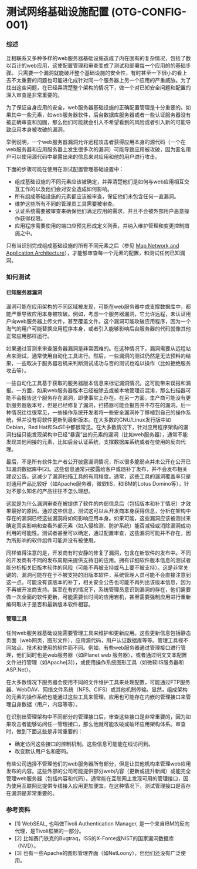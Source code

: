 # 测试网络基础设施配置 (OTG-CONFIG-001)

### 综述
互相联系又多种多样的web服务器基础设施造成了内在固有的复杂情况，包括了数以百计的web应用，这使配置管理和审查变成了测试和部署每一个应用的的基础步骤。
只需要一个漏洞就能破坏整个基础设施的安全性，有时甚至一下很小的看上去不太重要的问题也可能进化成针对同一个服务器上另一个应用的严重威胁。为了找出这些问题，在已经弄清楚整个架构的情况下，做一个对已知安全问题和配置的深入审查是非常重要的。


为了保证自身应用的安全，web服务器基础设施的正确配置管理是十分重要的。如果其中一些元素，如web服务器软件，后台数据库服务器或者一些认证服务器没有被正确审查和加固，那么他们可能就会引入不希望看到的风险或者引入新的可能导致应用本身被攻破的漏洞。


举例说明，一个web服务器漏洞允许远程攻击者获得应用本身的源代码（一个在web服务器和应用服务器上发生很多次的漏洞）可能导致应用被攻破，因为匿名用户可以使用源代码中暴露出来的信息来对应用和他的用户进行攻击。


下面的步骤可能在使用在测试配置管理基础设置中：

* 组成基础设施的不同元素应该被确定，并弄清楚他们是如何与web应用相互交互工作的以及他们会对安全造成如何影响。
* 所有组成基础设施的元素都应该被审查，保证他们未包含任何一直漏洞。
* 维护这些所有不同的管理员工具需要被审查。
* 认证系统需要被审查来确保他们满足应用的需求，并且不会被外部用户恶意操作获得权限。
* 应用程序需要使用的端口应预先形成定义列表，并纳入维护管理和变更控制措施之中。


只有当识别完成组成基础设施的所有不同元素之后（参见 [Map Network and Application Architecture](https://www.owasp.org/index.php/Map_Network_and_Application_Architecture_%28OTG-INFO-012%29)），才能够审查每一个元素的配置，和测试任何已知漏洞。


### 如何测试

#### 已知服务器漏洞
漏洞可能在应用架构的不同区域被发现，可能在web服务器中或支撑数据库中，都能严重导致应用本身被攻破。例如，考虑一个服务器漏洞，它允许远程，未认证用户向web服务器上传文件，甚至覆盖文件。这个漏洞可能攻破应用程序，因为一个淘气的用户可能替换应用程序本身，或者引入能够影响后台服务器的代码就像其他正常应用那样运行。


如果通过盲测来审查服务器漏洞是非常困难的。在这种情况下，漏洞需要从远程站点来测试，通常使用自动化工具进行。然后，一些漏洞的测试仍然是无法预料的结果，一些取决于服务器宕机来判断测试成功与否的测试也难以操作（比如拒绝服务攻击等）。


一些自动化工具基于获取的服务器版本信息来标记漏洞情况。这可能带来误报和漏报。一方面，如果web服务器版本已经被除去或被本地管理员混淆，那么扫描器可能不会报告这个服务存在漏洞，即使事实上存在。在另一方面，生产商可能没有更新服务器版本号，但是已经修复了漏洞，扫描器可能会报告并不存在的漏洞。后一种情况往往很常见，一些操作系统开发者将一些安全漏洞补丁移植到自己的操作系统，但并没有将软件更新到最新版本。在大多数的GNU/Linux发行版中如Debian，Red Hat和SuSE中都很常见。在大多数情况下，针对应用程序架构的漏洞扫描只能发现架构中已经“暴露”出的元素的漏洞（比如web服务器），通常不能发现其他间接的元素，比如后台认证系统，支撑数据库系统或者在使用的反向代理。


最后，不是所有软件生产者公开披露漏洞情况，所以很多脆弱点并未公开在公开已知漏洞数据库中[2]。这些信息通常只披露给客户或随补丁发布，并不会发布相关建议公告。这减少了漏洞扫描工具的有用程度。通常，这些工具的漏洞覆盖率只是对通用产品比较好（如Apache服务器，微软IIS，和IBM的Lotus Domino等），针对不那么知名的产品往往不怎么理想。


这就是为什么漏洞审查在被提供了软件的内部信息后（包括版本和补丁情况）才效果最好的原因。通过这些信息，测试这可以从开发商本身获得信息，分析在架构中存在的漏洞已经这些漏洞将如何影响应用本身。如果可能，这些漏洞应该被测试来确定真实影响和查看外部元素（如入侵检测、防护系统）能否减轻或消除漏洞成功利用的可能性。测试者甚至可以确定，通过配置审查，这些漏洞可能并不存在，因为所影响的软件组件可能并没有被使用。

同样值得注意的是，开发商有时安静的修复了漏洞，包含在新软件的发布中。不同的开发商有不同的发布周期来提供支持旧的应用。拥有详细软件版本信息的测试者能分析相关旧版本软件的风险（可能不再被支持或马上要不被支持）。这是非常关键的，漏洞可能存在于不被支持的旧版本软件，系统管理人员可能不会直接注意到这一点。可能没有该版本的补丁，相关安全公告也可能不再列出该版本信息，因为不再被开发商支持。甚至在有的情况下，系统管理员意识到漏洞的存在，他们需要做一次全面的软件更新，可能需要长时间的应用宕机，甚至需要强制应用进行重新编码取决于是否和最新版本软件相容。


#### 管理工具

任何web服务器基础设施需要管理工具来维护和更新应用。这些更新信息包括静态页面（web网页，图形文件），应用源代码，用户认证数据库等等。管理工具视不同站点、技术和使用的软件而不同。例如，有些web服务器通过管理接口进行管理，他们同时也是web服务器（如iPlanet web 服务器），或者通过明文文本配置文件进行管理（如Apache[3]），或使用操作系统图形工具（如微软IIS服务器和ASP.Net）。


在大多数情况下服务器会使用不同的文件维护工具来处理配置，可能通过FTP服务器、WebDAV、网络文件系统（NFS、CIFS）或其他机制传输。显然，组成架构的元素的操作系统也能通过这些工具来管理。应用也可能存在内嵌的管理接口来管理自身数据（用户，内容等等）。


在识别出管理架构中不同部分的管理接口后，审查这些接口是非常重要的，因为如果攻击者能够访问任一管理接口，那么他就可能攻破或破坏应用架构体系。审查时，做到下面这些是非常重要的：

* 确定访问这些接口的控制机制。这些信息可能能在线访问到。
* 改变默认用户名和密码。


有些公司选择不管理他们的web服务器所有部分，但是让其他机构来管理web应用发布的内容。这些外部的公司可能提供部分web内容（更新或提升新闻）或能完全管理web服务器（包括内容和代码）。通常能在互联网上发现可用的管理接口，因为使用互联网比提供专线接入应用更加便宜。在这种情况下，测试管理接口是否存在漏洞是非常重要的。


### 参考资料
* [1] WebSEAL, 也叫做Tivoli Authentication Manager, 是一个来自IBM的反向代理，是Tivoli框架的一部分。
* [2] 比如赛门铁克的Bugtraq，ISS的X-Force或NIST的国家漏洞数据库（NVD）。
* [3] 也有一些Apache的图形管理界面（如NetLoony），但他们还没有广泛使用。

